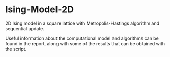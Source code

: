 # Ising-Model-2D
2D Ising model in a square lattice with Metropolis-Hastings algorithm and sequential update.

Useful information about the computational model and algorithms can be found in the report, along with some of the results that can be obtained with the script.

